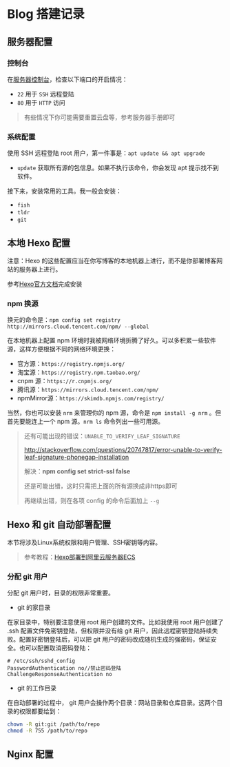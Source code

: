 # Blog 搭建记录

## 服务器配置

### 控制台

在[服务器控制台](https://home.console.aliyun.com/home/dashboard/ProductAndService)，检查以下端口的开启情况：

* `22` 用于 `SSH` 远程登陆
* `80` 用于 `HTTP` 访问

> 有些情况下你可能需要重置云盘等，参考服务器手册即可

### 系统配置

使用 SSH 远程登陆 root 用户，第一件事是：`apt update && apt upgrade`

* `update` 获取所有源的包信息。如果不执行该命令，你会发现 apt 提示找不到软件。

接下来，安装常用的工具。我一般会安装：

* `fish`
* `tldr`
* `git`

## 本地 Hexo 配置

注意：Hexo 的这些配置应当在你写博客的本地机器上进行，而不是你部署博客网站的服务器上进行。

参考[Hexo官方文档](https://hexo.io/zh-cn/docs/)完成安装

### npm 换源

换元的命令是：`npm config set registry http://mirrors.cloud.tencent.com/npm/ --global`

在本地机器上配置 npm 环境时我被网络环境折腾了好久。可以多积累一些软件源，这样方便根据不同的网络环境更换：

* 官方源：`https://registry.npmjs.org/`
* 淘宝源：`https://registry.npm.taobao.org/`
* cnpm 源：`https://r.cnpmjs.org/`
* 腾讯源：`https://mirrors.cloud.tencent.com/npm/`
* npmMirror源：`https://skimdb.npmjs.com/registry/`

当然，你也可以安装 `nrm` 来管理你的 npm 源，命令是 `npm install -g nrm` 。但首先要能连上一个 npm 源。`nrm ls` 命令列出一些可用源。

> 还有可能出现的错误：`UNABLE_TO_VERIFY_LEAF_SIGNATURE`
>
> http://stackoverflow.com/questions/20747817/error-unable-to-verify-leaf-signature-phonegap-installation
>
> 解决：**npm config set strict-ssl false**
>
> 还是可能出错，这时只需把上面的所有源换成非https即可
>
> 再继续出错，则在各项 config 的命令后面加上 `--g`

## Hexo 和 git 自动部署配置

本节将涉及Linux系统权限和用户管理、SSH密钥等内容。

> 参考教程：[Hexo部署到阿里云服务器ECS](https://blog.csdn.net/qq_38733240/article/details/108140565)

### 分配 git 用户

分配 git 用户时，目录的权限非常重要。

* git 的家目录

在家目录中，特别要注意使用 root 用户创建的文件。比如我使用 root 用户创建了 .ssh 配置文件免密钥登陆，但权限并没有给 git 用户，因此远程密钥登陆持续失败。配置好密钥登陆后，可以把 git 用户的密码改成随机生成的强密码，保证安全。也可以配置取消密码登陆：

```
# /etc/ssh/sshd_config
PasswordAuthentication no//禁止密码登陆
ChallengeResponseAuthentication no
```

* git 的工作目录

在自动部署的过程中， git 用户会操作两个目录：网站目录和仓库目录。这两个目录的权限都要给到：

```bash
chown -R git:git /path/to/repo
chmod -R 755 /path/to/repo
```

## Nginx 配置